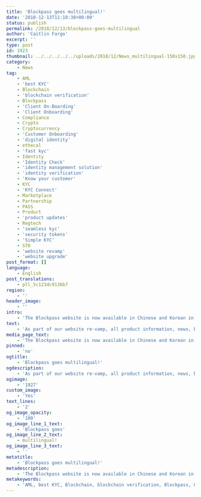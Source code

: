 ```yaml
---
title: 'Blockpass goes multilingual!'
date: '2018-12-13T11:18:38+00:00'
status: publish
permalink: /2018/12/13/blockpass-goes-multilingual
author: 'Caitlin Fargo'
excerpt: ''
type: post
id: 1923
thumbnail: ../../../../../uploads/2018/12/News_multilingual-150x150.jpg
category:
    - News
tag:
    - AML
    - 'best KYC'
    - Blockchain
    - 'blockchain verification'
    - Blockpass
    - 'Client On-Boarding'
    - 'Client Onboarding'
    - Compliance
    - Crypto
    - Cryptocurrency
    - 'Customer Onboarding'
    - 'digital identity'
    - ethecal
    - 'fast kyc'
    - Identity
    - 'Identity Check'
    - 'identity management solution'
    - 'identity verification'
    - 'Know your customer'
    - KYC
    - 'KYC Connect'
    - Marketplace
    - Partnership
    - PASS
    - Product
    - 'product updates'
    - Regtech
    - 'seamless kyc'
    - 'security tokens'
    - 'Simple KYC'
    - STO
    - 'website revamp'
    - 'website upgrade'
post_format: []
language:
    - English
post_translations:
    - pll_5c123dc9136b7
region:
    - ''
header_image:
    - ''
intro:
    - 'The Blockpass website is now available in Chinese and Korean in addition to English.'
text:
    - 'As part of our website re-vamp, all product information, news, bios, blogs and more are available in your choice of language. We''ll be adding even more over the next few months, and will keep you posted.'
media_page_text:
    - 'The Blockpass website is now available in Chinese and Korean in addition to English.'
pinned:
    - 'no'
ogtitle:
    - 'Blockpass goes multilingual!'
ogdescription:
    - 'As part of our website re-vamp, all product information, news, bios, blogs and more are available in your choice of language. We''ll be adding even more over the next few months, and will keep you posted.'
ogimage:
    - '1927'
custom_image:
    - 'Yes'
text_lines:
    - '2'
og_image_opacity:
    - '100'
og_image_line_1_text:
    - 'Blockpass goes'
og_image_line_2_text:
    - multilingual!
og_image_line_3_text:
    - ''
metatitle:
    - 'Blockpass goes multilingual!'
metadescription:
    - 'The Blockpass website is now available in Chinese and Korean in addition to English.'
metakeywords:
    - 'AML, best KYC, Blockchain, blockchain verification, Blockpass, Client On-Boarding, Client Onboarding, Compliance, Crypto, Cryptocurrency, Customer Onboarding, digital identity, ethecal, fast kyc, Identity, Identity Check, identity management solution, identity verification, Know your customer, KYC, KYC Connect, Marketplace, Partnership, PASS, Regtech, seamless kyc, security tokens, Simple KYC, STO, product updates, product, website revamp, website upgrade'
---
```

<!DOCTYPE html PUBLIC "-//W3C//DTD HTML 4.0 Transitional//EN" "http://www.w3.org/TR/REC-html40/loose.dtd">
<?xml encoding="UTF-8">

